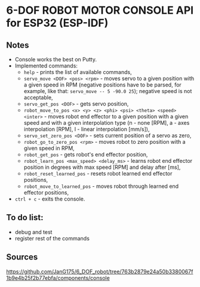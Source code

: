 # 6-DOF ROBOT MOTOR CONSOLE API for ESP32 (ESP-IDF) 

## Notes
* Console works the best on Putty.
* Implemented commands:
    * `help` - prints the list of available commands,
    * `servo_move <DOF> <pos> <rpm>` - moves servo to a given position with a given speed in RPM (negative positions have to be parsed, for example, like that: `servo_move -- 5 -90.0 25`); negative speed is not acceptable,
    * `servo_get_pos <DOF>` - gets servo position,
    * `robot_move_to_pos <x> <y> <z> <phi> <psi> <theta> <speed> <inter>` - moves robot end effector to a given position with a given speed and with a given interpolation type (n - none [RPM], a - axes interpolation [RPM], l - linear interpolation [mm/s]),
    * `servo_set_zero_pos <DOF>` - sets current position of a servo as zero,
    * `robot_go_to_zero_pos <rpm>` - moves robot to zero position with a given speed in RPM,
    * `robot_get_pos` - gets robot's end effector position,
    * `robot_learn_pos <max_speed> <delay_ms>` - learns robot end effector position in degrees with max speed [RPM] and delay after [ms],
    * `robot_reset_learned_pos` - resets robot learned end effector positions,
    * `robot_move_to_learned_pos` - moves robot through learned end effector positions,
* `ctrl + c` - exits the console.

## To do list:
* debug and test
* register rest of the commands

## Sources
https://github.com/JanG175/6_DOF_robot/tree/763b2879e24a50b3380067f1b9e4b25f2b77ebfa/components/console
